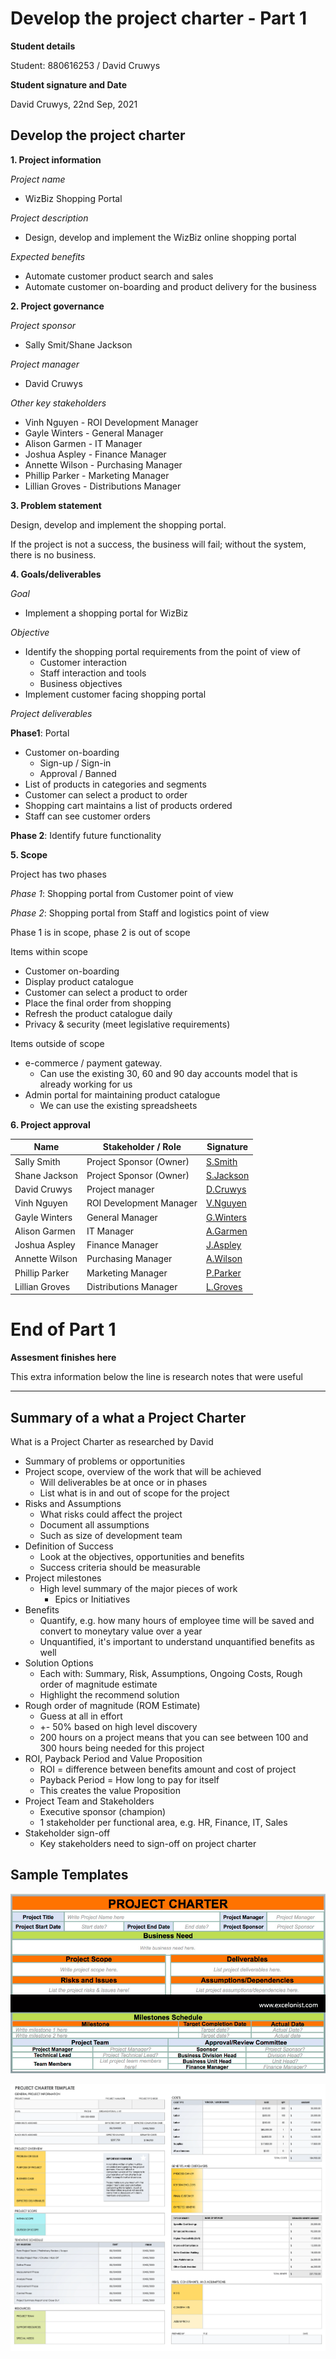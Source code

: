 # Develop the project charter - Part 1

**Student details**

Student:  880616253 / David Cruwys

**Student signature and Date**

David Cruwys, 22nd Sep, 2021

## Develop the project charter

**1. Project information**

*Project name*
  - WizBiz Shopping Portal

*Project description*
  - Design, develop and implement the WizBiz online shopping portal

*Expected benefits*
  - Automate customer product search and sales
  - Automate customer on-boarding and product delivery for the business
  
**2. Project governance**

*Project sponsor*

- Sally Smit/Shane Jackson

*Project manager*

- David Cruwys

*Other key stakeholders*

- Vinh Nguyen - ROI Development Manager
- Gayle Winters - General Manager
- Alison Garmen - IT Manager
- Joshua Aspley - Finance Manager
- Annette Wilson - Purchasing Manager
- Phillip Parker - Marketing Manager
- Lillian Groves - Distributions Manager

**3. Problem statement**

Design, develop and implement the shopping portal.

If the project is not a success, the business will fail; without the system, there is no business.

**4. Goals/deliverables**

*Goal*

- Implement a shopping portal for WizBiz

*Objective*

- Identify the shopping portal requirements from the point of view of
  - Customer interaction
  - Staff interaction and tools
  - Business objectives
- Implement customer facing shopping portal

*Project deliverables*

**Phase1**: Portal

- Customer on-boarding
  - Sign-up / Sign-in
  - Approval / Banned
- List of products in categories and segments
- Customer can select a product to order
- Shopping cart maintains a list of products ordered
- Staff can see customer orders

**Phase 2**: Identify future functionality

**5. Scope**

Project has two phases

*Phase 1*: Shopping portal from Customer point of view

*Phase 2*: Shopping portal from Staff and logistics point of view

Phase 1 is in scope, phase 2 is out of scope

Items within scope

- Customer on-boarding
- Display product catalogue
- Customer can select a product to order
- Place the final order from shopping
- Refresh the product catalogue daily
- Privacy & security (meet legislative requirements)


Items outside of scope

- e-commerce / payment gateway.
  - Can use the existing 30, 60 and 90 day accounts model that is already working for us
- Admin portal for maintaining product catalogue
  - We can use the existing spreadsheets

**6. Project approval**

Name            | Stakeholder / Role        | Signature|
----------------|---------------------------|-|
Sally Smith     | Project Sponsor  (Owner)  | [S.Smith]() |
Shane Jackson   | Project Sponsor  (Owner)  | [S.Jackson]() |
David Cruwys    | Project manager           | [D.Cruwys]() |
Vinh Nguyen     | ROI Development Manager   | [V.Nguyen]() |
Gayle Winters   | General Manager           | [G.Winters]() |
Alison Garmen   | IT Manager                | [A.Garmen]() |
Joshua Aspley   | Finance Manager           | [J.Aspley]() |
Annette Wilson  | Purchasing Manager        | [A.Wilson]() |
Phillip Parker  | Marketing Manager         | [P.Parker]() |
Lillian Groves  | Distributions Manager     | [L.Groves]() |

# End of Part 1

**Assesment finishes here**

This extra information below the line is research notes that were useful

<hr>

## Summary of a what a Project Charter

What is a Project Charter as researched by David

- Summary of problems or opportunities
- Project scope, overview of the work that will be achieved
  - Will deliverables be at once or in phases
  - List what is in and out of scope for the project
- Risks and Assumptions
  - What risks could affect the project
  - Document all assumptions
  - Such as size of development team
- Definition of Success
  - Look at the objectives, opportunities and benefits
  - Success criteria should be measurable
- Project milestones
  - High level summary of the major pieces of work
    - Epics or Initiatives
- Benefits
  - Quantify, e.g. how many hours of employee time will be saved and convert to moneytary value over a year
  - Unquantified, it's important to understand unquantified benefits as well
- Solution Options
  - Each with: Summary, Risk, Assumptions, Ongoing Costs, Rough order of magnitude estimate
  - Highlight the recommend solution
- Rough order of magnitude (ROM Estimate)
  - Guess at all in effort
  - +- 50% based on high level discovery
  - 200 hours on a project means that you can see between 100 and 300 hours being needed for this project
- ROI, Payback Period and Value Proposition
  - ROI = difference between benefits amount and cost of project
  - Payback Period = How long to pay for itself
  - This creates the value Proposition
- Project Team and Stakeholders
  - Executive sponsor (champion)
  - 1 stakeholder per functional area, e.g. HR, Finance, IT, Sales
- Stakeholder sign-off
  - Key stakeholders need to sign-off on project charter

## Sample Templates

![](./images/charter-2.jpeg)

![](./images/charter-1.png)

